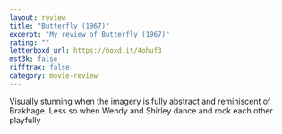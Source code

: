 ```yaml
---
layout: review
title: "Butterfly (1967)"
excerpt: "My review of Butterfly (1967)"
rating: ""
letterboxd_url: https://boxd.it/4ohuf3
mst3k: false
rifftrax: false
category: movie-review
---
```


Visually stunning when the imagery is fully abstract and reminiscent of Brakhage. Less so when Wendy and Shirley dance and rock each other playfully
